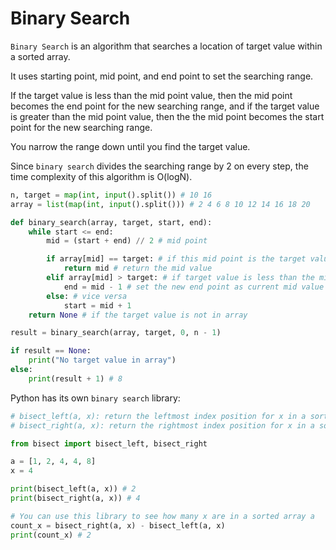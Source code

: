 # Binary Search 

```Binary Search``` is an algorithm that searches a location of target value within a sorted array. 

It uses starting point, mid point, and end point to set the searching range. 

If the target value is less than the mid point value, then the mid point becomes the end point for the new searching range, and if 
the target value is greater than the mid point value, then the the mid point becomes the start point for the new searching range. 

You narrow the range down until you find the target value. 

Since ```binary search``` divides the searching range by 2 on every step, the time complexity of this algorithm is O(logN). 

```python
n, target = map(int, input().split()) # 10 16
array = list(map(int, input().split())) # 2 4 6 8 10 12 14 16 18 20

def binary_search(array, target, start, end):
    while start <= end:
        mid = (start + end) // 2 # mid point

        if array[mid] == target: # if this mid point is the target value,
            return mid # return the mid value 
        elif array[mid] > target: # if target value is less than the mid point value,
            end = mid - 1 # set the new end point as current mid value and search the front half
        else: # vice versa
            start = mid + 1 
    return None # if the target value is not in array

result = binary_search(array, target, 0, n - 1)

if result == None:
    print("No target value in array")
else: 
    print(result + 1) # 8
```
Python has its own ```binary search``` library:
```python
# bisect_left(a, x): return the leftmost index position for x in a sorted array a (1 2 ^ 4 4 8)
# bisect_right(a, x): return the rightmost index position for x in a sorted array a (1 2 4 4 ^ 8)

from bisect import bisect_left, bisect_right

a = [1, 2, 4, 4, 8]
x = 4

print(bisect_left(a, x)) # 2
print(bisect_right(a, x)) # 4

# You can use this library to see how many x are in a sorted array a
count_x = bisect_right(a, x) - bisect_left(a, x)
print(count_x) # 2
```
